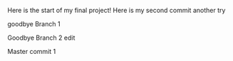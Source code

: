 Here is the start of my final project!
Here is my second commit
another try

goodbye Branch 1

Goodbye Branch 2 edit

Master commit 1
